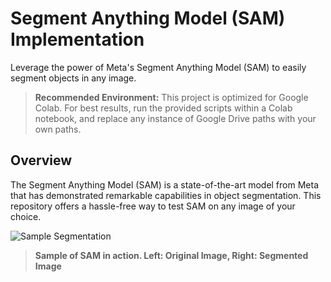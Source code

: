 # Segment Anything Model (SAM) Implementation
Leverage the power of Meta's Segment Anything Model (SAM) to easily segment objects in any image.

> **Recommended Environment:** This project is optimized for Google Colab. For best results, run the provided scripts within a Colab notebook, and replace any instance of Google Drive paths with your own paths.

## Overview

The Segment Anything Model (SAM) is a state-of-the-art model from Meta that has demonstrated remarkable capabilities in object segmentation. This repository offers a hassle-free way to test SAM on any image of your choice.

![Sample Segmentation](<path_to_a_sample_segmentation_image.jpg>)

> **Sample of SAM in action. Left: Original Image, Right: Segmented Image**
